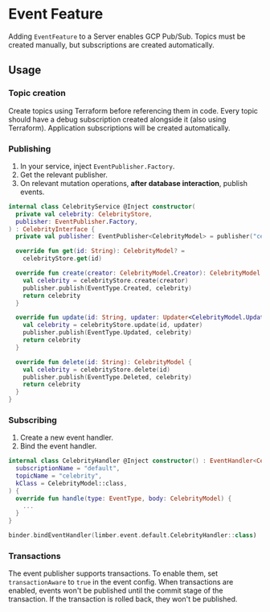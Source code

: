 # Event Feature

Adding `EventFeature` to a Server enables GCP Pub/Sub.
Topics must be created manually, but subscriptions are created automatically.

## Usage

### Topic creation

Create topics using Terraform before referencing them in code.
Every topic should have a debug subscription created alongside it (also using Terraform).
Application subscriptions will be created automatically.

### Publishing

1. In your service, inject `EventPublisher.Factory`.
2. Get the relevant publisher.
3. On relevant mutation operations, **after database interaction**, publish events.

```kotlin
internal class CelebrityService @Inject constructor(
  private val celebrity: CelebrityStore,
  publisher: EventPublisher.Factory,
) : CelebrityInterface {
  private val publisher: EventPublisher<CelebrityModel> = publisher("celebrity")

  override fun get(id: String): CelebrityModel? =
    celebrityStore.get(id)

  override fun create(creator: CelebrityModel.Creator): CelebrityModel {
    val celebrity = celebrityStore.create(creator)
    publisher.publish(EventType.Created, celebrity)
    return celebrity
  }

  override fun update(id: String, updater: Updater<CelebrityModel.Update>): CelebrityModel {
    val celebrity = celebrityStore.update(id, updater)
    publisher.publish(EventType.Updated, celebrity)
    return celebrity
  }

  override fun delete(id: String): CelebrityModel {
    val celebrity = celebrityStore.delete(id)
    publisher.publish(EventType.Deleted, celebrity)
    return celebrity
  }
}
```

### Subscribing

1. Create a new event handler.
2. Bind the event handler.

```kotlin
internal class CelebrityHandler @Inject constructor() : EventHandler<CelebrityModel>(
  subscriptionName = "default",
  topicName = "celebrity",
  kClass = CelebrityModel::class,
) {
  override fun handle(type: EventType, body: CelebrityModel) {
    ...
  }
}
```

```kotlin
binder.bindEventHandler(limber.event.default.CelebrityHandler::class)
```

### Transactions

The event publisher supports transactions.
To enable them, set `transactionAware` to `true` in the event config.
When transactions are enabled, events won't be published until the commit stage of the transaction.
If the transaction is rolled back, they won't be published.
